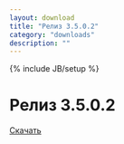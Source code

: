 ```yaml
---
layout: download
title: "Релиз 3.5.0.2"
category: "downloads"
description: ""
---
```

{% include JB/setup %}

# Релиз 3.5.0.2

[Скачать](http://jmc.kharkov.org/download)
